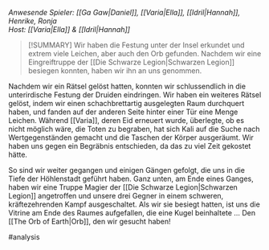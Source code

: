 _Anwesende Spieler: [[Ga Gaw|Daniel]], [[Varia|Ella]], [[Idril|Hannah]], Henrike, Ronja_  
_Host: [[Varia|Ella]] & [[Idril|Hannah]]_

>[!SUMMARY]
>Wir haben die Festung unter der Insel erkundet und extrem viele Leichen, aber auch den Orb gefunden. Nachdem wir eine Eingreiftruppe der [[Die Schwarze Legion|Schwarzen Legion]] besiegen konnten, haben wir ihn an uns genommen.

Nachdem wir ein Rätsel gelöst hatten, konnten wir schlussendlich in die unterirdische Festung der Druiden eindringen. Wir haben ein weiteres Rätsel gelöst, indem wir einen schachbrettartig ausgelegten Raum durchquert haben, und fanden auf der anderen Seite hinter einer Tür eine Menge Leichen. Während [[Varia]], deren Eid erneuert wurde, überlegte, ob es nicht möglich wäre, die Toten zu begraben, hat sich Kali auf die Suche nach Wertgegenständen gemacht und die Taschen der Körper ausgeräumt. Wir haben uns gegen ein Begräbnis entschieden, da das zu viel Zeit gekostet hätte.

So sind wir weiter gegangen und einigen Gängen gefolgt, die uns in die Tiefe der Höhlenstadt geführt haben. Ganz unten, am Ende eines Ganges, haben wir eine Truppe Magier der [[Die Schwarze Legion|Schwarzen Legion]] angetroffen und unsere drei Gegner in einem schweren, kräftezehrenden Kampf ausgeschaltet. Als wir sie besiegt hatten, ist uns die Vitrine am Ende des Raumes aufgefallen, die eine Kugel beinhaltete … Den [[The Orb of Earth|Orb]], den wir gesucht haben!

#analysis
